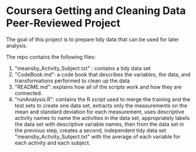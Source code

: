 # Coursera Getting and Cleaning Data Peer-Reviewed Project
The goal of this project is to prepare tidy data that can be used for later analysis. 

The repo contains the following files: 
1) "meansby_Activity_Subject.txt" : contains a tidy data set  
2) "CodeBook.md": a code book that describes the variables, the data, and transformations performed to clean up the data
3) "README.md": explains how all of the scripts work and how they are connected.
4) "runAnalysis.R": contains the R script used to merge the training and the test sets to create one data set, extracts only the measurements on the mean and standard deviation for each measurement, uses descriptive activity names to name the activities in the data set, appropriately labels the data set with descriptive variable names, then from the data set in the previous step, creates a second, independent tidy data set "meansby_Activity_Subject.txt" with the average of each variable for each activity and each subject.
